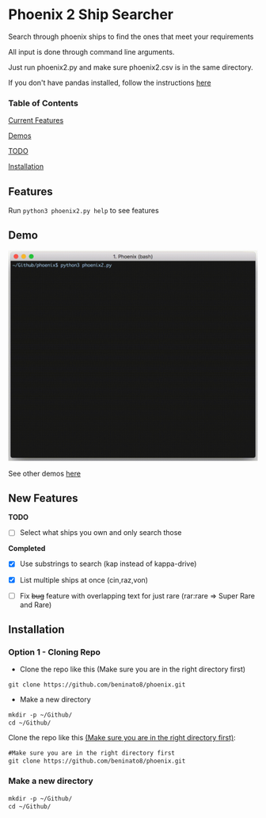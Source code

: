 # Phoenix 2 Ship Searcher

Search through phoenix ships to find the ones that meet your requirements

All input is done through command line arguments.

Just run phoenix2.py and make sure phoenix2.csv is in the same directory.

If you don't have pandas installed, follow the instructions [here](https://pandas.pydata.org/pandas-docs/stable/install.html)

### Table of Contents

[Current Features](#features)

[Demos](#demo)

[TODO](#new-features)

[Installation](#installation)

## Features

Run `python3 phoenix2.py help` to see features

## Demo

<p align="center">
    <img src="https://raw.githubusercontent.com/beninato8/phoenix/master/vids/search/gifs/16.gif" width="600"/> <!--Pikachu-->
</p>

See other demos [here](https://github.com/beninato8/phoenix/tree/master/vids)

## New Features

**TODO**

- [ ] Select what ships you own and only search those

**Completed**

- [x] Use substrings to search (kap instead of kappa-drive)

- [x] List multiple ships at once (cin,raz,von)

- [ ] Fix ~~bug~~ feature with overlapping text for just rare (rar:rare => Super Rare and Rare)

## Installation

### Option 1 - Cloning Repo

 - Clone the repo like this (Make sure you are in the right directory first)
```
git clone https://github.com/beninato8/phoenix.git
```

 - Make a new directory
```
mkdir -p ~/Github/
cd ~/Github/
```

Clone the repo like this [(Make sure you are in the right directory first)](#make-a-new-directory):
```
#Make sure you are in the right directory first
git clone https://github.com/beninato8/phoenix.git
```

### Make a new directory
```
mkdir -p ~/Github/
cd ~/Github/
```